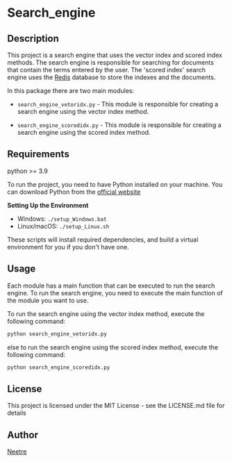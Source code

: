 # Search_engine

## Description

This project is a search engine that uses the vector index and scored index methods. 
The search engine is responsible for searching for documents that contain the terms entered by the user. 
The 'scored index' search engine uses the [Redis](https://redis.io/docs/) database to store the indexes and the documents.

In this package there are two main modules:

- `search_engine_vetoridx.py` - This module is responsible for creating a search engine using the vector index method.

- `search_engine_scoredidx.py` - This module is responsible for creating a search engine using the scored index method.

## Requirements

python >= 3.9

To run the project, you need to have Python installed on your machine. You can download Python from the [official website](https://www.python.org/downloads/)

**Setting Up the Environment**

* Windows: `./setup_Windows.bat`
* Linux/macOS: `./setup_Linux.sh`

These scripts will install required dependencies, and build a virtual environment for you if you don't have one.

## Usage

Each module has a main function that can be executed to run the search engine. To run the search engine, you need to execute the main function of the module you want to use.

To run the search engine using the vector index method, execute the following command:

```bash
python search_engine_vetoridx.py
```

else to run the search engine using the scored index method, execute the following command:

```bash
python search_engine_scoredidx.py
```

## License

This project is licensed under the MIT License - see the LICENSE.md file for details

## Author

[Neetre](https://github.com/Neetre)
